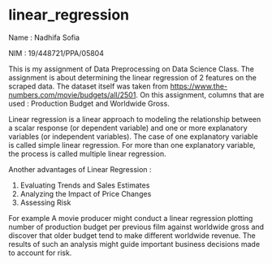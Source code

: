 # linear_regression
Name : Nadhifa Sofia

NIM : 19/448721/PPA/05804

This is my assignment of Data Preprocessing on Data Science Class. 
The assignment is about determining the linear regression of 2 features on the scraped data. The dataset itself was taken from  https://www.the-numbers.com/movie/budgets/all/2501. 
On this assignment, columns that are used : Production Budget and Worldwide Gross. 

Linear regression is a linear approach to modeling the relationship between a scalar response (or dependent variable) and one or more explanatory variables (or independent variables). The case of one explanatory variable is called simple linear regression. For more than one explanatory variable, the process is called multiple linear regression.

Another advantages of Linear Regression :
1. Evaluating Trends and Sales Estimates
2. Analyzing the Impact of Price Changes
3. Assessing Risk

For example
A movie producer might conduct a linear regression plotting number of production budget per previous film against worldwide gross and discover that older budget tend to make different worldwide revenue. The results of such an analysis might guide important business decisions made to account for risk.
